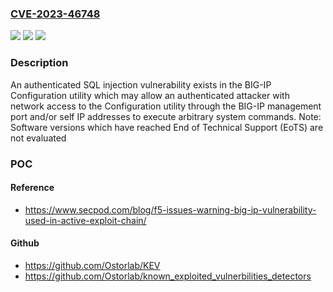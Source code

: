 ### [CVE-2023-46748](https://cve.mitre.org/cgi-bin/cvename.cgi?name=CVE-2023-46748)
![](https://img.shields.io/static/v1?label=Product&message=BIG-IP&color=blue)
![](https://img.shields.io/static/v1?label=Version&message=n%2Fa&color=blue)
![](https://img.shields.io/static/v1?label=Vulnerability&message=CWE-89%20Improper%20Neutralization%20of%20Special%20Elements%20used%20in%20an%20SQL%20Command%20('SQL%20Injection')&color=brighgreen)

### Description

An authenticated SQL injection vulnerability exists in the BIG-IP Configuration utility which may allow an authenticated attacker with network access to the Configuration utility through the BIG-IP management port and/or self IP addresses to execute arbitrary system commands. Note: Software versions which have reached End of Technical Support (EoTS) are not evaluated

### POC

#### Reference
- https://www.secpod.com/blog/f5-issues-warning-big-ip-vulnerability-used-in-active-exploit-chain/

#### Github
- https://github.com/Ostorlab/KEV
- https://github.com/Ostorlab/known_exploited_vulnerbilities_detectors

